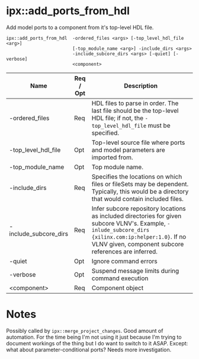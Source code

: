 # ipx::add_ports_from_hdl
Add model ports to a component from it's top-level HDL file.
```
ipx::add_ports_from_hdl  -ordered_files <args> [-top_level_hdl_file <arg>]
                         [-top_module_name <arg>] -include_dirs <args>
                         -include_subcore_dirs <args> [-quiet] [-verbose]
                         <component>
```


| Name           | Req / Opt | Description                                 |
|----------------|-----------|------------
|-ordered_files        | Req | HDL files to parse in order. The last file should be the top-level HDL file; if not, the `-top_level_hdl_file` must be specified. |
|-top_level_hdl_file   | Opt | Top-level source file where ports and model parameters are imported from. |
|-top_module_name      | Opt | Top module name.
|-include_dirs         | Req | Specifies the locations on which files or fileSets may be dependent.  Typically, this would be a directory that would contain included files. |
|-include_subcore_dirs | Req | Infer subcore repository locations as included directories for given subcore VLNV's. Example, `-inlude_subcore_dirs {xilinx.com:ip:helper:1.0}`. If no VLNV given, component subcore references are inferred. |
|-quiet                | Opt | Ignore command errors |
|-verbose              | Opt | Suspend message limits during command execution |
|&lt;component&gt;     | Req | Component object |

# Notes
Possibly called by `ipx::merge_project_changes`.
Good amount of automation. For the time being I'm not using it just because I'm trying to document workings of the thing but I do want to switch to it ASAP.
Except: what about parameter-conditional ports?
Needs more investigation.
